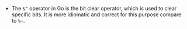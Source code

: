 - The `&^` operator in Go is the bit clear operator, which is used to clear specific bits. It is more idiomatic and correct for this purpose compare to `%~`.